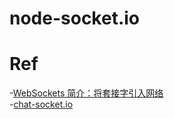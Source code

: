 # node-socket.io

# Ref

-[WebSockets 简介：将套接字引入网络](https://www.html5rocks.com/zh/tutorials/websockets/basics/)  
-[chat-socket.io](https://github.com/lcxfs1991/chat-socket.io)
